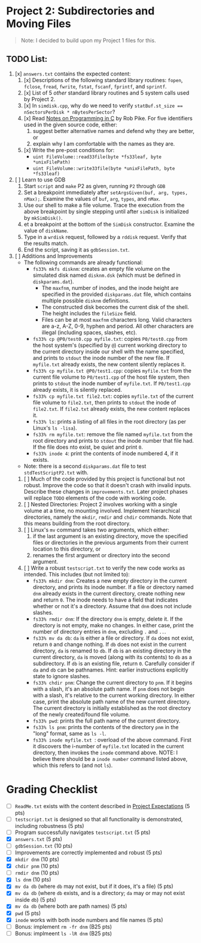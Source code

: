 # Project 2: Subdirectories and Moving Files
> Note: I decided to build upon my Project 1 files for this.
## TODO List:
1. [x] `answers.txt` contains the expected content:
    1. [x] Descriptions of the following standard library routines: `fopen`, `fclose`, `fread`, `fwrite`, `fstat`, `fscanf`, `fprintf`, and `sprintf`.
    2. [x] List of 5 *other* standard library routines and 5 system calls used by Project 2.
    3. [x] In `simdisk.cpp`, why do we need to verify `statBuf.st_size == nSectorsPerDisk * nBytesPerSector`?
    4. [x] Read [Notes on Programming in C](https://avida.cs.wright.edu/courses/CEG4350/Notes/Rob%20Pike%20Notes%20on%20Programming%20in%20C.html) by Rob Pike.  For five identifiers used in the given source code, either:
        1. suggest better alternative names and defend why they are better, or
        2. explain why I am comfortable with the names as they are.
    5. [x] Write the pre-post conditions for:
        - `uint FileVolume::read33file(byte *fs33leaf, byte *unixFilePath)`
        - `uint FileVolume::write33file(byte *unixFilePath, byte *fs33leaf)`
2. [ ] Learn to use GDB
    1. Start `script` and `make` P2 as given, running `P2` through `GDB`
    2. Set a breakpoint immediately after `setArgsGiven(buf, arg, types, nMax);`.  Examine the values of `buf`, `arg`, `types`, and `nMax`.
    3. Use our shell to make a file volume.  Trace the execution from the above breakpoint by single stepping until after `simDisk` is initialized by `mkSimDisk()`.
    4. et a breakpoint at the bottom of the `SimDisk` constructor.  Examine the value of `diskName`.
    5. Type in a `wrdisk` request, followed by a `rddisk` request.  Verify that the results match.
    6. End the script, saving it as `gdbSession.txt`.
3. [ ] Additions and Improvements
    - The following commands are already functional:
        - `fs33% mkfs disknm`: creates an empty file volume on the simulated disk named `disknm.dsk` (which must be defined in `diskparams.dat`).  
            - The `maxfnm`, number of inodes, and the inode height are specified in the provided `diskparams.dat` file, which contains multiple possible `disknm` definitions.  
            - The constructed disk becomes the current disk of the shell.  The height includes the `fileSize` field.
            - Files can be at most `maxfnm` characters long.  Valid characters are a-z, A-Z, 0-9, hyphen and period.  All other characters are illegal (including spaces, slashes, etc).
        - `fs33% cp @P0/test0.cpp myfile.txt`: copies `P0/test0.cpp` from the host system's (specified by `@`) current working directory to the current directory inside our shell with the name specified, and prints to `stdout` the inode number of the new file.  If `myfile.txt` already exists, the new content silently replaces it.
        - `fs33% cp myfile.txt @P0/test1.cpp`: copies `myfile.txt` from the current file volume to `P0/test1.cpp` of the host file system, then prints to `stdout` the inode number of `myfile.txt`.  If `P0/test1.cpp` already exists, it is silently replaced.
        - `fs33% cp myfile.txt file2.txt`: copies `myfile.txt` of the current file volume to `file2.txt`, then prints to `stdout` the inode of `file2.txt`.  If `file2.txt` already exists, the new content replaces it.
        - `fs33% ls`: prints a listing of all files in the root directory (as per Linux's `ls -lisa`).
        - `fs33% rm myfile.txt`: remove the file named `myfile.txt` from the root directory and prints to `stdout` the inode number that file had.  If the file does nto exist, be quiet and print `0`.
        - `fs33% inode 4`: print the contents of inode numbered 4, if it exists.
    - Note: there is a second `diskparams.dat` file to test `stdTestScriptP2.txt` with.
    1. [ ] Much of the code provided by this project is functional but not robust.  Improve the code so that it doesn't crash with invalid inputs.  Describe these changes in `improvements.txt`.  Later project phases will replace `TODO` elements of the code with working code.
    2. [ ] Nested Directories: Project 2 involves working with a single volume at a time, no mounting involved.  Implement hierarchical directories, namely the `mkdir`, `rmdir` and `chdir` commands.  Note that this means building from the root directory.
    3. [ ] Linux's `mv` command takes two arguments, which either:
        1. if the last argument is an existing directory, move the specified files or directories in the previous arguments from their current location to this directory, or
        2. renames the first argument or directory into the second argument.
    4. [ ] Write a robust `testscript.txt` to verify the new code works as intended.  This includes (but not limited to):
        - `fs33% mkdir dnm`: Creates a new empty directory in the current directory, and prints its inode number.  If a file or directory named `dnm` already exists in the current directory, create nothing new and return `0`.  The inode needs to have a field that indicates whether or not it's a directory.  Assume that `dnm` does not include slashes.
        - `fs33% rmdir dnm`: If the directory `dnm` is empty, delete it.  If the directory is not empty, make no changes.  In either case, print the number of directory entries in `dnm`, excluding `.` and `..`.
        - `fs33% mv da db`: `da` is either a file or directory.  If `da` does not exist, return `0` and change nothing.  If `db` does not exist in the current directory, `da` is renamed to `db`.  If `db` is an existing directory in the current directory, `da` is moved (along with its contents) to `db` as a subdirectory.  If `db` is an existing file, return `0`.  Carefully consider if `da` and `db` can be pathnames.  Hint: earlier instructions explicitly state to ignore slashes.
        - `fs33% chdir pnm`: Change the current directory to `pnm`.  If it begins with a slash, it's an absolute path name.  If `pnm` does not begin with a slash, it's relative to the current working directory.  In either case, print the absolute path name of the new current directory.  The current directory is initially established as the root directory of the newly created/found file volume.
        - `fs33% pwd`: prints the full path name of the current directory.
        - `fs33% ls pnm`: prints the contents of the directory `pnm` in the "long" format, same as `ls -l`.
        - `fs33% inode myfile.txt `: overload of the above command.  First it discovers the i-number of `myfile.txt` located in the current directory, then invokes the `inode` command above.  NOTE: I believe there should be a `inode number` command listed above, which this refers to (and not `ls`).

# Grading Checklist
- [ ] `ReadMe.txt` exists with the content described in [Project Expectations](https://avida.cs.wright.edu/courses/CEG4350/Projects/4350projects.html) (5 pts)
- [ ] `testscript.txt` is designed so that all functionality is demonstrated, including robustness (5 pts)
- [ ] Program successfully navigates `testscript.txt` (5 pts)
- [x] `answers.txt` (5 pts)
- [ ] `gdbSession.txt` (10 pts)
- [ ] Improvements are correctly implemented and robust (5 pts)
- [x] `mkdir dnm` (10 pts)
- [x] `chdir pnm` (10 pts)
- [ ] `rmdir dnm` (10 pts)
- [x] `ls dnm` (10 pts)
- [x] `mv da db` (where `db` may not exist, but if it does, it's a file) (5 pts)
- [x] `mv da db` (where `db` exists, and is a directory; `da` may or may not exist inside `db`) (5 pts)
- [x] `mv da db` (where both are path names) (5 pts)
- [x] `pwd` (5 pts)
- [x] `inode` works with both inode numbers and file names (5 pts)
- [ ] Bonus: implement `rm -fr dnm` (B25 pts)
- [ ] Bonus: implmeent `ls -lR dnm` (B25 pts)